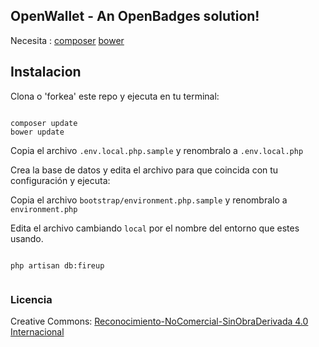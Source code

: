 ## OpenWallet - An OpenBadges solution!

Necesita :
[composer](https://getcomposer.org/)
[bower](http://bower.io/)


## Instalacion

Clona o 'forkea' este repo y ejecuta en tu terminal:

```

composer update
bower update

```

Copia el archivo `.env.local.php.sample` y renombralo a `.env.local.php`

Crea la base de datos y edita el archivo para que coincida con tu configuración y ejecuta:

Copia el archivo `bootstrap/environment.php.sample` y renombralo a `environment.php`

Edita el archivo cambiando `local` por el nombre del entorno que estes usando.



```

php artisan db:fireup


```

### Licencia

Creative Commons: [Reconocimiento-NoComercial-SinObraDerivada 4.0 Internacional](http://creativecommons.org/licenses/by-nc-nd/4.0/)